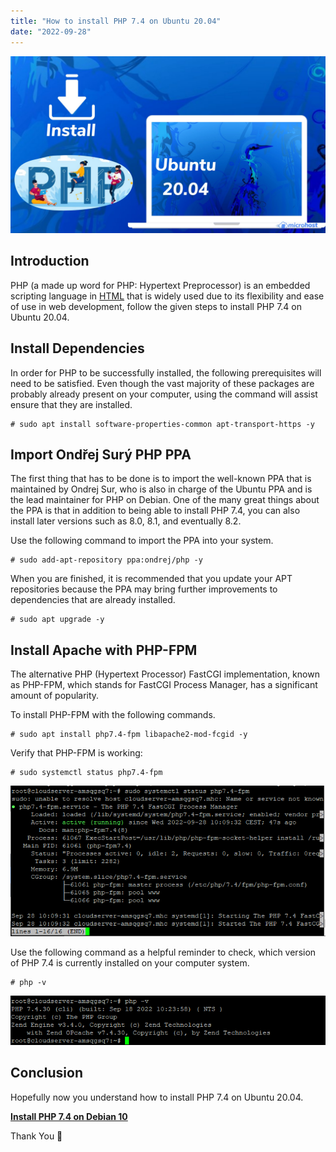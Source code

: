 ```yaml
---
title: "How to install PHP 7.4 on Ubuntu 20.04"
date: "2022-09-28"
---
```


![](images/How-to-install-PHP-7.4-on-Ubuntu-20.04_utho.jpg)

## Introduction

PHP (a made up word for PHP: Hypertext Preprocessor) is an embedded scripting language in [HTML](https://en.wikipedia.org/wiki/HTML) that is widely used due to its flexibility and ease of use in web development, follow the given steps to install PHP 7.4 on Ubuntu 20.04.

## Install Dependencies

In order for PHP to be successfully installed, the following prerequisites will need to be satisfied. Even though the vast majority of these packages are probably already present on your computer, using the command will assist ensure that they are installed.

```
# sudo apt install software-properties-common apt-transport-https -y
```

## Import Ondřej Surý PHP PPA

The first thing that has to be done is to import the well-known PPA that is maintained by Ondrej Sur, who is also in charge of the Ubuntu PPA and is the lead maintainer for PHP on Debian. One of the many great things about the PPA is that in addition to being able to install PHP 7.4, you can also install later versions such as 8.0, 8.1, and eventually 8.2.

Use the following command to import the PPA into your system.

```
# sudo add-apt-repository ppa:ondrej/php -y
```

When you are finished, it is recommended that you update your APT repositories because the PPA may bring further improvements to dependencies that are already installed.

```
# sudo apt upgrade -y
```

## Install Apache with PHP-FPM

The alternative PHP (Hypertext Processor) FastCGI implementation, known as PHP-FPM, which stands for FastCGI Process Manager, has a significant amount of popularity.

To install PHP-FPM with the following commands.

```
# sudo apt install php7.4-fpm libapache2-mod-fcgid -y
```

Verify that PHP-FPM is working:

```
# sudo systemctl status php7.4-fpm
```

![install PHP 7.4 on Ubuntu 20.04](images/image-193.png)

Use the following command as a helpful reminder to check, which version of PHP 7.4 is currently installed on your computer system.

```
# php -v
```

![install PHP 7.4 on Ubuntu 20.04](images/image-194.png)

## Conclusion

Hopefully now you understand how to install PHP 7.4 on Ubuntu 20.04.

[**Install PHP 7.4 on Debian 10**](https://utho.com/docs/tutorial/how-to-install-php-7-4-on-debian-10/)

Thank You 🙂
